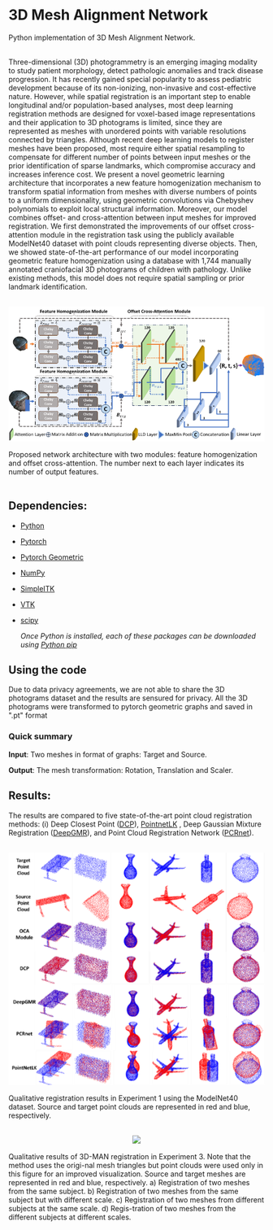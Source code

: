 # 3D Mesh Alignment Network

Python implementation of 3D Mesh Alignment Network. <br><br>

Three-dimensional (3D) photogrammetry is an emerging imaging modality to study patient morphology, detect pathologic anomalies and track disease progression. It has recently gained special popularity to assess pediatric development because of its non-ionizing, non-invasive and cost-effective nature. However, while spatial registration is an important step to enable longitudinal and/or population-based analyses, most deep learning registration methods are designed for voxel-based image representations and their application to 3D photograms is limited, since they are represented as meshes with unordered points with variable resolutions connected by triangles. Although recent deep learning models to register meshes have been proposed, most require either spatial resampling to compensate for different number of points between input meshes or the prior identification of sparse landmarks, which compromise accuracy and increases inference cost. We present a novel geometric learning architecture that incorporates a new feature homogenization mechanism to transform spatial information from meshes with diverse numbers of points to a uniform dimensionality, using geometric convolutions via Chebyshev polynomials to exploit local structural information. Moreover, our model combines offset- and cross-attention between input meshes for improved registration. We first demonstrated the improvements of our offset cross-attention module in the registration task using the publicly available ModelNet40 dataset with point clouds representing diverse objects. Then, we showed state-of-the-art performance of our model incorporating geometric feature homogenization using a database with 1,744 manually annotated craniofacial 3D photograms of children with pathology. Unlike existing methods, this model does not require spatial sampling or prior landmark identification. <br><br>

<p align="center">
<img src='\Figures\Architecture.png'> <br>
</p>
Proposed network architecture with two modules: feature homogenization and offset cross-attention. The number next to each layer indicates its number of output features.<br><br>

## Dependencies:
- [Python](python.org)
- [Pytorch](https://pytorch.org/get-started/locally)
- [Pytorch Geometric](https://pytorch-geometric.readthedocs.io/en/latest/index.html)
- [NumPy](https://numpy.org/install/)
- [SimpleITK](https://simpleitk.org/)
- [VTK](https://pypi.org/project/vtk/)
- [scipy](https://scipy.org/)

    *Once Python is installed, each of these packages can be downloaded using [Python pip](https://pip.pypa.io/en/stable/installation/)*


## Using the code
Due to data privacy agreements, we are not able to share the 3D photograms dataset and the results are sensured for privacy. All the 3D photograms were transformed to pytorch geometric graphs and saved in ".pt" format

### Quick summary
**Input**: Two meshes in format of graphs: Target and Source.

**Output**: The mesh transformation: Rotation, Translation and Scaler.

## Results:
The results are compared to five state-of-the-art point cloud registration methods: (i) Deep Closest Point ([DCP](https://openaccess.thecvf.com/content_ICCV_2019/papers/Wang_Deep_Closest_Point_Learning_Representations_for_Point_Cloud_Registration_ICCV_2019_paper.pdf)), [PointnetLK](https://openaccess.thecvf.com/content_CVPR_2019/papers/Aoki_PointNetLK_Robust__Efficient_Point_Cloud_Registration_Using_PointNet_CVPR_2019_paper.pdf) , Deep Gaussian Mixture Registration ([DeepGMR](https://link.springer.com/chapter/10.1007/978-3-030-58558-7_43)), and Point Cloud Registration Network ([PCRnet](https://arxiv.org/pdf/1908.07906)).<br><br>

<p align="center">
<img src='\Figures\ModelNetResults.png'> <br>
</p>
Qualitative registration results in Experiment 1 using the ModelNet40 dataset. Source and target point clouds are represented in red and blue, respectively.<br><br>

<p align="center">
<img src='\Figures\PointCloudResults.png'> <br>
</p>
Qualitative results of 3D-MAN registration in Experiment 3. Note that the method uses the origi-nal mesh triangles but point clouds were used only in this figure for an improved visualization. Source and target meshes are represented in red and blue, respectively. a) Registration of two meshes from the same subject. b) Registration of two meshes from the same subject but with different scale. c) Registration of two meshes from different subjects at the same scale. d) Regis-tration of two meshes from the different subjects at different scales.<br><br>


